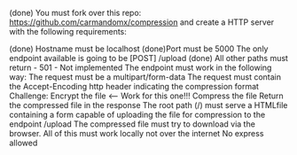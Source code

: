 
(done) You must fork over this repo: https://github.com/carmandomx/compression and create a HTTP server with the following requirements:

   (done) Hostname must be localhost
    (done)Port must be 5000
    The only endpoint available is going to be [POST] /upload
    (done) All other paths must return - 501 - Not implemented
    The endpoint must work in the following way:
        The request must be a multipart/form-data
        The request must contain the Accept-Encoding http header indicating the compression format
        Challenge: Encrypt the file <-- Work for this one!!!
        Compress the file
        Return the compressed file in the response
    The root path (/) must serve a HTMLfile containing a form capable of uploading the file for compression to the endpoint /upload
    The compressed file must try to download via the browser.
    All of this must work locally not over the internet
    No express allowed

